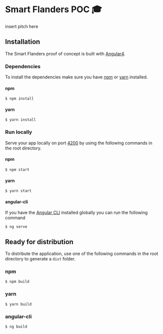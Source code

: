 # Smart Flanders POC 🎓

insert pitch here

## Installation
The Smart Flanders proof of concept is built with [Angular4](https://angular.io/).

### Dependencies
To install the dependencies make sure you have [npm](https://www.npmjs.com/) or [yarn](https://yarnpkg.com/) installed.

#### npm
```
$ npm install
```

#### yarn
```
$ yarn install
```

### Run locally
Serve your app locally on port [4200](http://localhost:4200/) by using the following commands in the root directory.

#### npm
```
$ npm start
```

#### yarn
```
$ yarn start
```

#### angular-cli
If you have the [Angular CLI](https://cli.angular.io/) installed globally you can run the following command

```
$ ng serve
```

## Ready for distribution
To distribute the application, use one of the following commands in the root directory to generate a `dist` folder.

### npm
```
$ npm build
```

### yarn
```
$ yarn build
```

### angular-cli
```
$ ng build
```



